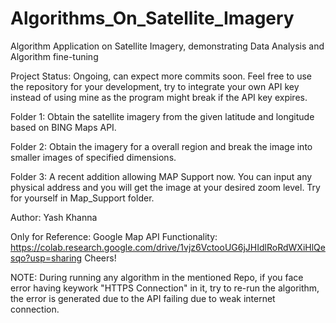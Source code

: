 # Algorithms_On_Satellite_Imagery
Algorithm Application on Satellite Imagery, demonstrating Data Analysis and Algorithm fine-tuning

Project Status: Ongoing, can expect more commits soon. Feel free to use the repository for your development, try to integrate your own API key instead of using mine as the program might break if the API key expires.

Folder 1: Obtain the satellite imagery from the given latitude and longitude based on BING Maps API.

Folder 2: Obtain the imagery for a overall region and break the image into smaller images of specified dimensions.

Folder 3: A recent addition allowing MAP Support now. You can input any physical address and you will get the image at your desired zoom level. Try for yourself in Map_Support folder.

Author: Yash Khanna

Only for Reference: Google Map API Functionality: https://colab.research.google.com/drive/1vjz6VctooUG6jJHIdlRoRdWXiHlQesqo?usp=sharing
Cheers!

NOTE: During running any algorithm in the mentioned Repo, if you face error having keywork "HTTPS Connection" in it, try to re-run the algorithm, the error is generated due to the API failing due to weak internet connection.
